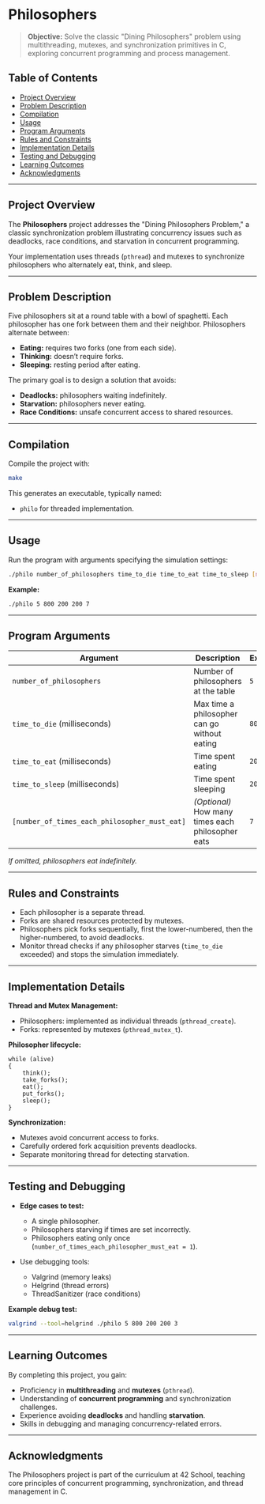 # Philosophers

> **Objective:** Solve the classic "Dining Philosophers" problem using multithreading, mutexes, and synchronization primitives in C, exploring concurrent programming and process management.

## Table of Contents

- [Project Overview](#project-overview)
- [Problem Description](#problem-description)
- [Compilation](#compilation)
- [Usage](#usage)
- [Program Arguments](#program-arguments)
- [Rules and Constraints](#rules-and-constraints)
- [Implementation Details](#implementation-details)
- [Testing and Debugging](#testing-and-debugging)
- [Learning Outcomes](#learning-outcomes)
- [Acknowledgments](#acknowledgments)

---

## Project Overview

The **Philosophers** project addresses the "Dining Philosophers Problem," a classic synchronization problem illustrating concurrency issues such as deadlocks, race conditions, and starvation in concurrent programming.

Your implementation uses threads (`pthread`) and mutexes to synchronize philosophers who alternately eat, think, and sleep.

---

## Problem Description

Five philosophers sit at a round table with a bowl of spaghetti. Each philosopher has one fork between them and their neighbor. Philosophers alternate between:

- **Eating:** requires two forks (one from each side).
- **Thinking:** doesn’t require forks.
- **Sleeping:** resting period after eating.

The primary goal is to design a solution that avoids:

- **Deadlocks:** philosophers waiting indefinitely.
- **Starvation:** philosophers never eating.
- **Race Conditions:** unsafe concurrent access to shared resources.

---

## Compilation

Compile the project with:
```bash
make
```

This generates an executable, typically named:
- `philo` for threaded implementation.

---

## Usage

Run the program with arguments specifying the simulation settings:
```bash
./philo number_of_philosophers time_to_die time_to_eat time_to_sleep [number_of_times_each_philosopher_must_eat]
```

**Example:**
```bash
./philo 5 800 200 200 7
```

---

## Program Arguments

| Argument                                      | Description                                      | Example |
| --------------------------------------------- | ------------------------------------------------ | ------- |
| `number_of_philosophers`                      | Number of philosophers at the table              | `5`     |
| `time_to_die` (milliseconds)                  | Max time a philosopher can go without eating     | `800`   |
| `time_to_eat` (milliseconds)                  | Time spent eating                                | `200`   |
| `time_to_sleep` (milliseconds)                | Time spent sleeping                              | `200`   |
| `[number_of_times_each_philosopher_must_eat]` | *(Optional)* How many times each philosopher eats| `7`     |

*If omitted, philosophers eat indefinitely.*

---

## Rules and Constraints

- Each philosopher is a separate thread.
- Forks are shared resources protected by mutexes.
- Philosophers pick forks sequentially, first the lower-numbered, then the higher-numbered, to avoid deadlocks.
- Monitor thread checks if any philosopher starves (`time_to_die` exceeded) and stops the simulation immediately.

---

## Implementation Details

**Thread and Mutex Management:**
- Philosophers: implemented as individual threads (`pthread_create`).
- Forks: represented by mutexes (`pthread_mutex_t`).

**Philosopher lifecycle:**
```
while (alive)
{
    think();
    take_forks();
    eat();
    put_forks();
    sleep();
}
```

**Synchronization:**
- Mutexes avoid concurrent access to forks.
- Carefully ordered fork acquisition prevents deadlocks.
- Separate monitoring thread for detecting starvation.

---

## Testing and Debugging

- **Edge cases to test:**
  - A single philosopher.
  - Philosophers starving if times are set incorrectly.
  - Philosophers eating only once (`number_of_times_each_philosopher_must_eat = 1`).

- Use debugging tools:
  - Valgrind (memory leaks)
  - Helgrind (thread errors)
  - ThreadSanitizer (race conditions)

**Example debug test:**
```bash
valgrind --tool=helgrind ./philo 5 800 200 200 3
```

---

## Learning Outcomes

By completing this project, you gain:

- Proficiency in **multithreading** and **mutexes** (`pthread`).
- Understanding of **concurrent programming** and synchronization challenges.
- Experience avoiding **deadlocks** and handling **starvation**.
- Skills in debugging and managing concurrency-related errors.

---

## Acknowledgments

The Philosophers project is part of the curriculum at 42 School, teaching core principles of concurrent programming, synchronization, and thread management in C.
